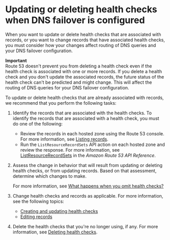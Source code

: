 # Updating or deleting health checks when DNS failover is configured<a name="health-checks-updating-deleting-tasks"></a>

When you want to update or delete health checks that are associated with records, or you want to change records that have associated health checks, you must consider how your changes affect routing of DNS queries and your DNS failover configuration\.

**Important**  
Route 53 doesn't prevent you from deleting a health check even if the health check is associated with one or more records\. If you delete a health check and you don't update the associated records, the future status of the health check can't be predicted and might change\. This will affect the routing of DNS queries for your DNS failover configuration\. 

To update or delete health checks that are already associated with records, we recommend that you perform the following tasks:

1. Identify the records that are associated with the health checks\. To identify the records that are associated with a health check, you must do one of the following: 
   + Review the records in each hosted zone using the Route 53 console\. For more information, see [Listing records](resource-record-sets-listing.md)\.
   + Run the `ListResourceRecordSets` API action on each hosted zone and review the response\. For more information, see [ListResourceRecordSets](https://docs.aws.amazon.com/Route53/latest/APIReference/API_ListResourceRecordSets.html) in the *Amazon Route 53 API Reference*\.

1. Assess the change in behavior that will result from updating or deleting health checks, or from updating records\. Based on that assessment, determine which changes to make\. 

   For more information, see [What happens when you omit health checks?](dns-failover-complex-configs.md#dns-failover-complex-configs-hc-omitting)

1. Change health checks and records as applicable\. For more information, see the following topics:
   + [Creating and updating health checks](health-checks-creating.md)
   + [Editing records](resource-record-sets-editing.md)

1. Delete the health checks that you're no longer using, if any\. For more information, see [Deleting health checks](health-checks-deleting.md)\. 